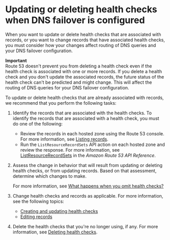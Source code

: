 # Updating or deleting health checks when DNS failover is configured<a name="health-checks-updating-deleting-tasks"></a>

When you want to update or delete health checks that are associated with records, or you want to change records that have associated health checks, you must consider how your changes affect routing of DNS queries and your DNS failover configuration\.

**Important**  
Route 53 doesn't prevent you from deleting a health check even if the health check is associated with one or more records\. If you delete a health check and you don't update the associated records, the future status of the health check can't be predicted and might change\. This will affect the routing of DNS queries for your DNS failover configuration\. 

To update or delete health checks that are already associated with records, we recommend that you perform the following tasks:

1. Identify the records that are associated with the health checks\. To identify the records that are associated with a health check, you must do one of the following: 
   + Review the records in each hosted zone using the Route 53 console\. For more information, see [Listing records](resource-record-sets-listing.md)\.
   + Run the `ListResourceRecordSets` API action on each hosted zone and review the response\. For more information, see [ListResourceRecordSets](https://docs.aws.amazon.com/Route53/latest/APIReference/API_ListResourceRecordSets.html) in the *Amazon Route 53 API Reference*\.

1. Assess the change in behavior that will result from updating or deleting health checks, or from updating records\. Based on that assessment, determine which changes to make\. 

   For more information, see [What happens when you omit health checks?](dns-failover-complex-configs.md#dns-failover-complex-configs-hc-omitting)

1. Change health checks and records as applicable\. For more information, see the following topics:
   + [Creating and updating health checks](health-checks-creating.md)
   + [Editing records](resource-record-sets-editing.md)

1. Delete the health checks that you're no longer using, if any\. For more information, see [Deleting health checks](health-checks-deleting.md)\. 